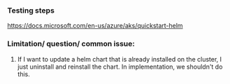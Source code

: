 ### Testing steps
https://docs.microsoft.com/en-us/azure/aks/quickstart-helm

### Limitation/ question/ common issue:
1. If I want to update a helm chart that is already installed on the cluster, I just uninstall
and reinstall the chart. In implementation, we shouldn't do this.